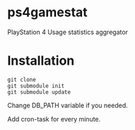 # ps4gamestat
PlayStation 4 Usage statistics aggregator

# Installation

```
git clone 
git submodule init
git submodule update
```

Change DB_PATH variable if you needed.

Add cron-task for every minute.
